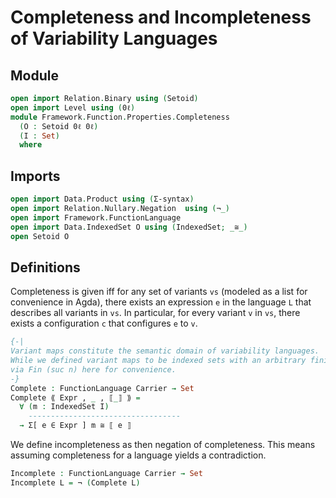 # Completeness and Incompleteness of Variability Languages

## Module

```agda
open import Relation.Binary using (Setoid)
open import Level using (0ℓ)
module Framework.Function.Properties.Completeness
  (O : Setoid 0ℓ 0ℓ)
  (I : Set)
  where
```

## Imports

```agda
open import Data.Product using (Σ-syntax)
open import Relation.Nullary.Negation  using (¬_)
open import Framework.FunctionLanguage
open import Data.IndexedSet O using (IndexedSet; _≅_)
open Setoid O
```

## Definitions

Completeness is given iff for any set of variants `vs` (modeled as a list for convenience in Agda), there exists an expression `e` in the language `L` that describes all variants in `vs`.
In particular, for every variant `v` in `vs`, there exists a configuration `c` that configures `e` to `v`.
```agda
{-|
Variant maps constitute the semantic domain of variability languages.
While we defined variant maps to be indexed sets with an arbitrary finite and non-empty index set, we directly reflect these properties
via Fin (suc n) here for convenience.
-}
Complete : FunctionLanguage Carrier → Set
Complete ⟪ Expr , _ , ⟦_⟧ ⟫ =
  ∀ (m : IndexedSet I)
    ----------------------------------
  → Σ[ e ∈ Expr ] m ≅ ⟦ e ⟧
```

We define incompleteness as then negation of completeness.
This means assuming completeness for a language yields a contradiction.
```agda
Incomplete : FunctionLanguage Carrier → Set
Incomplete L = ¬ (Complete L)
```
